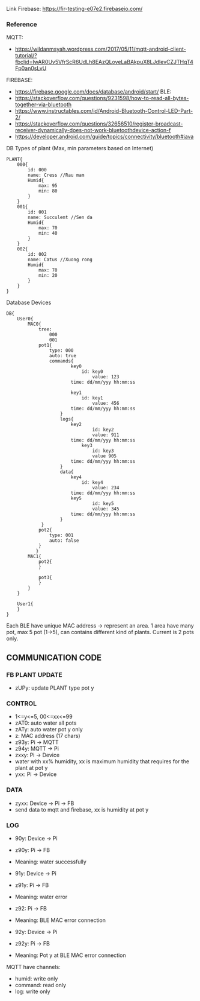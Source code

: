 Link Firebase:
https://fir-testing-e07e2.firebaseio.com/
### Reference
MQTT:
- https://wildanmsyah.wordpress.com/2017/05/11/mqtt-android-client-tutorial/?fbclid=IwAR0Uv5VfrScR6UdLh8EAzQLoveLaBAkpuX8LJdIevCZJTHqT4Fp0an0sLvU

FIREBASE:
- https://firebase.google.com/docs/database/android/start/
BLE:
- https://stackoverflow.com/questions/9231598/how-to-read-all-bytes-together-via-bluetooth
- https://www.instructables.com/id/Android-Bluetooth-Control-LED-Part-2/
- https://stackoverflow.com/questions/32656510/register-broadcast-receiver-dynamically-does-not-work-bluetoothdevice-action-f
- https://developer.android.com/guide/topics/connectivity/bluetooth#java

DB Types of plant (Max, min parameters based on Internet)

	PLANT{
		000{
			id: 000
			name: Cress	//Rau mam
			Humid{
				max: 95
				min: 80
			}
		}
		001{
			id: 001
			name: Succulent	//Sen da
			Humid{
				max: 70
				min: 40
			}
		}
		002{
			id: 002
			name: Catus //Xuong rong
			Humid{
				max: 70
				min: 20
			}
		}		
	}

Database Devices

	DB{
		User0{
			MAC0{
				tree: 
					000
					001
				pot1{
					type: 000
					auto: true
					commands{
          					key0
	        	  				id: key0
        					      	value: 123
							time: dd/mm/yyy hh:mm:ss
		
       	  					key1
         						id: key1
              						value: 456
							time: dd/mm/yyy hh:mm:ss
				        }
			        	logs{
		        		  	key2
				              		id: key2
					              	value: 911
							time: dd/mm/yyy hh:mm:ss
						        key3
       					      		id: key3
				             	 	value 905
							time: dd/mm/yyy hh:mm:ss
			        	}
			        	data{
					        key4
			              		id: key4
				              		value: 234
							time: dd/mm/yyy hh:mm:ss
				          	key5
				              		id: key5
				              		value: 345
							time: dd/mm/yyy hh:mm:ss
			        	}
				 }
				pot2{
					type: 001
					auto: false
				}
			   }
 			MAC1{
				pot2{
				}

				pot3{
				}
			}
		}

		User1{
		}
	}
Each BLE have unique MAC address -> represent an area.
1 area have many pot, max 5 pot (1->5), can contains different kind of plants.
Current is 2 pots only.

## COMMUNICATION CODE

### FB PLANT UPDATE
- zUPy: update PLANT type pot y

### CONTROL
- 1<=y<=5, 00<=xx<=99
- zAT0: auto water all pots
- zATy: auto water pot y only
- z: MAC address (17 chars)
- z93y: Pi -> MQTT
- z94y: MQTT -> Pi
- zxxy: Pi -> Device
- water with xx% humidity, xx is maximum humidity that requires for the plant at pot y
- yxx: Pi -> Device

### DATA
- zyxx: Device -> Pi -> FB
- send data to mqtt and firebase, xx is humidity at pot y

### LOG
- 90y: Device -> Pi
- z90y: Pi -> FB
- Meaning: water successfully

- 91y: Device -> Pi
- z91y: Pi -> FB
- Meaning: water error

- z92: Pi -> FB
- Meaning: BLE MAC error connection

- 92y: Device -> Pi
- z92y: Pi -> FB
- Meaning: Pot y at BLE MAC error connection

MQTT have channels:
- humid: write only
- command: read only
- log: write only
